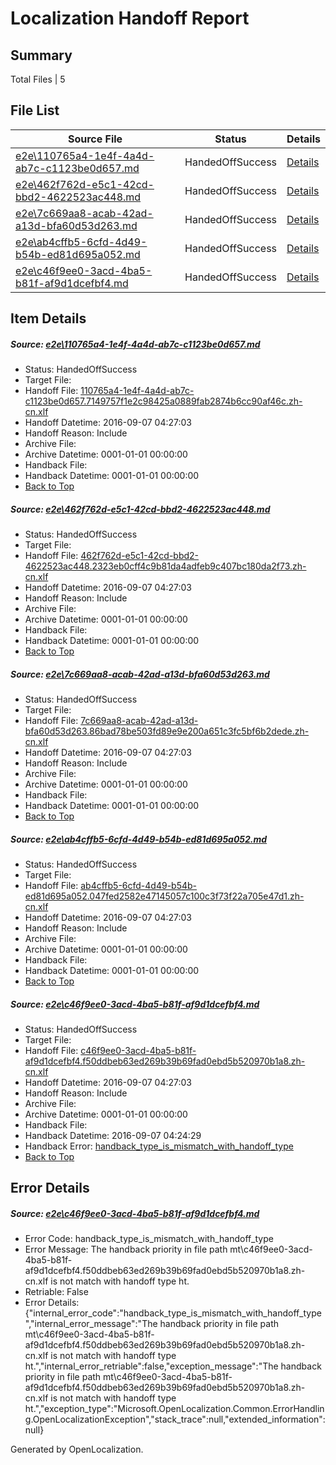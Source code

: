 # <a name='report-top'></a> Localization Handoff Report

## Summary
 Total Files | 5

## File List
 Source File | Status | Details 
 ----------- | ------ | ------- 
 [e2e\110765a4-1e4f-4a4d-ab7c-c1123be0d657.md](https://github.com/OpenLocalizationTestOrg/ol-test0/blob/ae0effdb13e361a1629e9b933a7eb7ef2df099ca/e2e/110765a4-1e4f-4a4d-ab7c-c1123be0d657.md) | HandedOffSuccess | [Details](#c496806ee0400f31ee8d05da971853c1e8f44fe72)
 [e2e\462f762d-e5c1-42cd-bbd2-4622523ac448.md](https://github.com/OpenLocalizationTestOrg/ol-test0/blob/10b481cddf8fd2503af1df734f155ce0252cdba5/e2e/462f762d-e5c1-42cd-bbd2-4622523ac448.md) | HandedOffSuccess | [Details](#80113c940dc7c28e72a11299eb8c802e984b66d14)
 [e2e\7c669aa8-acab-42ad-a13d-bfa60d53d263.md](https://github.com/OpenLocalizationTestOrg/ol-test0/blob/45ecbf812fa2e9ed3b30ce7950da21ab772cffc2/e2e/7c669aa8-acab-42ad-a13d-bfa60d53d263.md) | HandedOffSuccess | [Details](#70742e4b418d16bcaa706ea0925b8692600f61306)
 [e2e\ab4cffb5-6cfd-4d49-b54b-ed81d695a052.md](https://github.com/OpenLocalizationTestOrg/ol-test0/blob/10b481cddf8fd2503af1df734f155ce0252cdba5/e2e/ab4cffb5-6cfd-4d49-b54b-ed81d695a052.md) | HandedOffSuccess | [Details](#4510ebfbbc3ba2088bfcb06013e42e4fe37c82b48)
 [e2e\c46f9ee0-3acd-4ba5-b81f-af9d1dcefbf4.md](https://github.com/OpenLocalizationTestOrg/ol-test0/blob/50bf0b8b902eb328cd00be891ad52ca010c92a03/e2e/c46f9ee0-3acd-4ba5-b81f-af9d1dcefbf4.md) | HandedOffSuccess | [Details](#23e298838d354b0965356d234c2abcbe82cb93929)

## Item Details
##### <a name='c496806ee0400f31ee8d05da971853c1e8f44fe72'></a> Source: [e2e\110765a4-1e4f-4a4d-ab7c-c1123be0d657.md](https://github.com/OpenLocalizationTestOrg/ol-test0/blob/ae0effdb13e361a1629e9b933a7eb7ef2df099ca/e2e/110765a4-1e4f-4a4d-ab7c-c1123be0d657.md)
* Status: HandedOffSuccess
* Target File: 
* Handoff File: [110765a4-1e4f-4a4d-ab7c-c1123be0d657.7149757f1e2c98425a0889fab2874b6cc90af46c.zh-cn.xlf](https://github.com/OpenLocalizationTestOrg/ol-test0-handoff/blob/ff82eabbe2df724795e798e8cc8a917071e60066/ol-handoff/OpenLocalizationTestOrg/ol-test0-zhcn/ci/110765a4-1e4f-4a4d-ab7c-c1123be0d657.7149757f1e2c98425a0889fab2874b6cc90af46c.zh-cn.xlf)
* Handoff Datetime: 2016-09-07 04:27:03
* Handoff Reason: Include
* Archive File: 
* Archive Datetime: 0001-01-01 00:00:00
* Handback File: 
* Handback Datetime: 0001-01-01 00:00:00
* [Back to Top](#report-top)

##### <a name='80113c940dc7c28e72a11299eb8c802e984b66d14'></a> Source: [e2e\462f762d-e5c1-42cd-bbd2-4622523ac448.md](https://github.com/OpenLocalizationTestOrg/ol-test0/blob/10b481cddf8fd2503af1df734f155ce0252cdba5/e2e/462f762d-e5c1-42cd-bbd2-4622523ac448.md)
* Status: HandedOffSuccess
* Target File: 
* Handoff File: [462f762d-e5c1-42cd-bbd2-4622523ac448.2323eb0cff4c9b81da4adfeb9c407bc180da2f73.zh-cn.xlf](https://github.com/OpenLocalizationTestOrg/ol-test0-handoff/blob/ff82eabbe2df724795e798e8cc8a917071e60066/ol-handoff/OpenLocalizationTestOrg/ol-test0-zhcn/ci/462f762d-e5c1-42cd-bbd2-4622523ac448.2323eb0cff4c9b81da4adfeb9c407bc180da2f73.zh-cn.xlf)
* Handoff Datetime: 2016-09-07 04:27:03
* Handoff Reason: Include
* Archive File: 
* Archive Datetime: 0001-01-01 00:00:00
* Handback File: 
* Handback Datetime: 0001-01-01 00:00:00
* [Back to Top](#report-top)

##### <a name='70742e4b418d16bcaa706ea0925b8692600f61306'></a> Source: [e2e\7c669aa8-acab-42ad-a13d-bfa60d53d263.md](https://github.com/OpenLocalizationTestOrg/ol-test0/blob/45ecbf812fa2e9ed3b30ce7950da21ab772cffc2/e2e/7c669aa8-acab-42ad-a13d-bfa60d53d263.md)
* Status: HandedOffSuccess
* Target File: 
* Handoff File: [7c669aa8-acab-42ad-a13d-bfa60d53d263.86bad78be503fd89e9e200a651c3fc5bf6b2dede.zh-cn.xlf](https://github.com/OpenLocalizationTestOrg/ol-test0-handoff/blob/ff82eabbe2df724795e798e8cc8a917071e60066/ol-handoff/OpenLocalizationTestOrg/ol-test0-zhcn/ci/7c669aa8-acab-42ad-a13d-bfa60d53d263.86bad78be503fd89e9e200a651c3fc5bf6b2dede.zh-cn.xlf)
* Handoff Datetime: 2016-09-07 04:27:03
* Handoff Reason: Include
* Archive File: 
* Archive Datetime: 0001-01-01 00:00:00
* Handback File: 
* Handback Datetime: 0001-01-01 00:00:00
* [Back to Top](#report-top)

##### <a name='4510ebfbbc3ba2088bfcb06013e42e4fe37c82b48'></a> Source: [e2e\ab4cffb5-6cfd-4d49-b54b-ed81d695a052.md](https://github.com/OpenLocalizationTestOrg/ol-test0/blob/10b481cddf8fd2503af1df734f155ce0252cdba5/e2e/ab4cffb5-6cfd-4d49-b54b-ed81d695a052.md)
* Status: HandedOffSuccess
* Target File: 
* Handoff File: [ab4cffb5-6cfd-4d49-b54b-ed81d695a052.047fed2582e47145057c100c3f73f22a705e47d1.zh-cn.xlf](https://github.com/OpenLocalizationTestOrg/ol-test0-handoff/blob/ff82eabbe2df724795e798e8cc8a917071e60066/ol-handoff/OpenLocalizationTestOrg/ol-test0-zhcn/ci/ab4cffb5-6cfd-4d49-b54b-ed81d695a052.047fed2582e47145057c100c3f73f22a705e47d1.zh-cn.xlf)
* Handoff Datetime: 2016-09-07 04:27:03
* Handoff Reason: Include
* Archive File: 
* Archive Datetime: 0001-01-01 00:00:00
* Handback File: 
* Handback Datetime: 0001-01-01 00:00:00
* [Back to Top](#report-top)

##### <a name='23e298838d354b0965356d234c2abcbe82cb93929'></a> Source: [e2e\c46f9ee0-3acd-4ba5-b81f-af9d1dcefbf4.md](https://github.com/OpenLocalizationTestOrg/ol-test0/blob/50bf0b8b902eb328cd00be891ad52ca010c92a03/e2e/c46f9ee0-3acd-4ba5-b81f-af9d1dcefbf4.md)
* Status: HandedOffSuccess
* Target File: 
* Handoff File: [c46f9ee0-3acd-4ba5-b81f-af9d1dcefbf4.f50ddbeb63ed269b39b69fad0ebd5b520970b1a8.zh-cn.xlf](https://github.com/OpenLocalizationTestOrg/ol-test0-handoff/blob/ff82eabbe2df724795e798e8cc8a917071e60066/ol-handoff/OpenLocalizationTestOrg/ol-test0-zhcn/ci/c46f9ee0-3acd-4ba5-b81f-af9d1dcefbf4.f50ddbeb63ed269b39b69fad0ebd5b520970b1a8.zh-cn.xlf)
* Handoff Datetime: 2016-09-07 04:27:03
* Handoff Reason: Include
* Archive File: 
* Archive Datetime: 0001-01-01 00:00:00
* Handback File: 
* Handback Datetime: 2016-09-07 04:24:29
* Handback Error: [handback_type_is_mismatch_with_handoff_type](#23e298838d354b0965356d234c2abcbe82cb93929handback_type_is_mismatch_with_handoff_type)
* [Back to Top](#report-top)


## Error Details
##### <a name='23e298838d354b0965356d234c2abcbe82cb93929handback_type_is_mismatch_with_handoff_type'></a> Source: [e2e\c46f9ee0-3acd-4ba5-b81f-af9d1dcefbf4.md](#23e298838d354b0965356d234c2abcbe82cb93929)
* Error Code: handback_type_is_mismatch_with_handoff_type
* Error Message: The handback priority in file path mt\c46f9ee0-3acd-4ba5-b81f-af9d1dcefbf4.f50ddbeb63ed269b39b69fad0ebd5b520970b1a8.zh-cn.xlf is not match with handoff type ht.
* Retriable: False
* Error Details: {"internal_error_code":"handback_type_is_mismatch_with_handoff_type","internal_error_message":"The handback priority in file path mt\\c46f9ee0-3acd-4ba5-b81f-af9d1dcefbf4.f50ddbeb63ed269b39b69fad0ebd5b520970b1a8.zh-cn.xlf is not match with handoff type ht.","internal_error_retriable":false,"exception_message":"The handback priority in file path mt\\c46f9ee0-3acd-4ba5-b81f-af9d1dcefbf4.f50ddbeb63ed269b39b69fad0ebd5b520970b1a8.zh-cn.xlf is not match with handoff type ht.","exception_type":"Microsoft.OpenLocalization.Common.ErrorHandling.OpenLocalizationException","stack_trace":null,"extended_information":null}


Generated by OpenLocalization.
